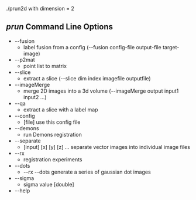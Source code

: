 ./prun2d with dimension = 2
## *prun* Command Line Options
* --fusion
	* label fusion from a config (--fusion config-file output-file target-image)
* --p2mat
	* point list to matrix
* --slice
	* extract a slice (--slice dim index imagefile outputfile)
* --imageMerge
	* merge 2D images into a 3d volume (--imageMerge output input1 input2 ...)
* --qa
	* extract a slice with a label map
* --config
	* [file] use this config file
* --demons
	* run Demons registration
* --separate
	* [input] [x] [y] [z] ... separate vector images into individual image files
* --rx
	* registration experiments 
* --dots
	* --rx --dots generate a series of gaussian dot images
* --sigma
	* sigma value [double]
* --help
